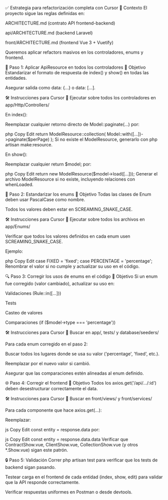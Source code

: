 ✅ Estrategia para refactorización completa con Cursor
🧭 Contexto
El proyecto sigue las reglas definidas en:

ARCHITECTURE.md (contrato API frontend-backend)

api/ARCHITECTURE.md (backend Laravel)

front/ARCHITECTURE.md (frontend Vue 3 + Vuetify)

Queremos aplicar refactors masivos en los controladores, enums y frontend.

🔁 Paso 1: Aplicar ApiResource en todos los controladores
🎯 Objetivo
Estandarizar el formato de respuesta de index() y show() en todas las entidades.

Asegurar salida como data: {...} o data: [...].

🛠️ Instrucciones para Cursor
📌 Ejecutar sobre todos los controladores en app/Http/Controllers/

En index():

Reemplazar cualquier retorno directo de Model::paginate(...) por:

php
Copy
Edit
return ModelResource::collection(
    Model::with([...])->paginate($perPage)
);
Si no existe el ModelResource, generarlo con php artisan make:resource.

En show():

Reemplazar cualquier return $model; por:

php
Copy
Edit
return new ModelResource($model->load([...]));
Generar el archivo ModelResource si no existe, incluyendo relaciones con whenLoaded.

🧮 Paso 2: Estandarizar los enums
🎯 Objetivo
Todas las clases de Enum deben usar PascalCase como nombre.

Todos los valores deben estar en SCREAMING_SNAKE_CASE.

🛠️ Instrucciones para Cursor
📌 Ejecutar sobre todos los archivos en app/Enums/

Verificar que todos los valores definidos en cada enum usen SCREAMING_SNAKE_CASE.

Ejemplo:

php
Copy
Edit
case FIXED = 'fixed';
case PERCENTAGE = 'percentage';
Renombrar el valor si no cumple y actualizar su uso en el código.

🔍 Paso 3: Corregir los usos de enums en el código
🎯 Objetivo
Si un enum fue corregido (valor cambiado), actualizar su uso en:

Validaciones (Rule::in([...]))

Tests

Casteo de valores

Comparaciones (if ($model->type === 'percentage'))

🛠️ Instrucciones para Cursor
📌 Buscar en app/, tests/ y database/seeders/

Para cada enum corregido en el paso 2:

Buscar todos los lugares donde se usa su valor ('percentage', 'fixed', etc.).

Reemplazar por el nuevo valor si cambió.

Asegurar que las comparaciones estén alineadas al enum definido.

🌐 Paso 4: Corregir el frontend
🎯 Objetivo
Todos los axios.get('/api/.../:id') deben desestructurar correctamente el data.

🛠️ Instrucciones para Cursor
📌 Buscar en front/views/ y front/services/

Para cada componente que hace axios.get(...):

Reemplazar:

js
Copy
Edit
const entity = response.data
por:

js
Copy
Edit
const entity = response.data.data
Verificar que ContractShow.vue, ClientShow.vue, CollectionShow.vue (y otros *.Show.vue) sigan este patrón.

🔒 Paso 5: Validación
Correr php artisan test para verificar que los tests de backend sigan pasando.

Testear carga en el frontend de cada entidad (index, show, edit) para validar que la API responde correctamente.

Verificar respuestas uniformes en Postman o desde devtools.

